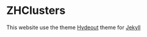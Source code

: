 # ZHClusters

This website use the theme [Hydeout](https://github.com/fongandrew/hydeout)
theme for [Jekyll](http://jekyllrb.com)
